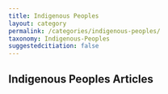 ```yaml
---
title: Indigenous Peoples
layout: category
permalink: /categories/indigenous-peoples/
taxonomy: Indigenous-Peoples
suggestedcitiation: false
---
```


## Indigenous Peoples Articles
